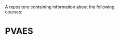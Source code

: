 A repository containing information about the following  
courses:
  
PVAES
====================================================  


